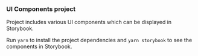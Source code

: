### UI Components project

Project includes various UI components which can be displayed in Storybook.

Run ```yarn``` to install the project dependencies and ```yarn storybook``` to see the components in Storybook.
